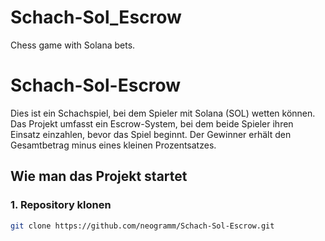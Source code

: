 # Schach-Sol_Escrow
Chess game with Solana bets.

# Schach-Sol-Escrow

Dies ist ein Schachspiel, bei dem Spieler mit Solana (SOL) wetten können. Das Projekt umfasst ein Escrow-System, bei dem beide Spieler ihren Einsatz einzahlen, bevor das Spiel beginnt. Der Gewinner erhält den Gesamtbetrag minus eines kleinen Prozentsatzes.

## Wie man das Projekt startet

### 1. Repository klonen
```bash
git clone https://github.com/neogramm/Schach-Sol-Escrow.git
